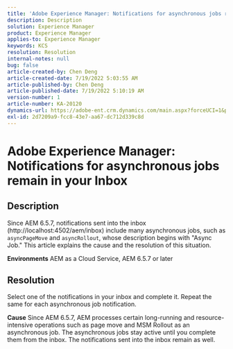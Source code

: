 ```yaml
---
title: 'Adobe Experience Manager: Notifications for asynchronous jobs remain in your Inbox'
description: Description
solution: Experience Manager
product: Experience Manager
applies-to: Experience Manager
keywords: KCS
resolution: Resolution
internal-notes: null
bug: false
article-created-by: Chen Deng
article-created-date: 7/19/2022 5:03:55 AM
article-published-by: Chen Deng
article-published-date: 7/19/2022 5:10:19 AM
version-number: 1
article-number: KA-20120
dynamics-url: https://adobe-ent.crm.dynamics.com/main.aspx?forceUCI=1&pagetype=entityrecord&etn=knowledgearticle&id=2971772b-2007-ed11-82e4-00224808e5cc
exl-id: 2d7209a9-fcc8-43e7-aa67-dc712d339c8d
---
```

# Adobe Experience Manager: Notifications for asynchronous jobs remain in your Inbox

## Description


Since AEM 6.5.7, notifications sent into the inbox (http://localhost:4502/aem/inbox) include many asynchronous jobs, such as `asyncPageMove` and `asyncRollout`, whose description begins with "Async Job."
 This article explains the cause and the resolution of this situation.

<b>Environments</b>
 AEM as a Cloud Service, AEM 6.5.7 or later


## Resolution


Select one of the notifications in your inbox and complete it. Repeat the same for each asynchronous job notification.

<b>Cause</b>
Since AEM 6.5.7, AEM processes certain long-running and resource-intensive operations such as page move and MSM Rollout as an asynchronous job. The asynchronous jobs stay active until you complete them from the inbox. The notifications sent into the inbox remain as well.
